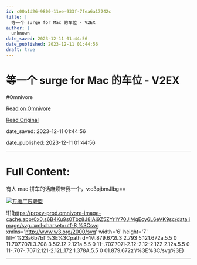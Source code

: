 ```yaml
---
id: c00a1d26-9800-11ee-933f-7fea6a17242c
title: |
  等一个 surge for Mac 的车位 - V2EX
author: |
  unknown
date_saved: 2023-12-11 01:44:56
date_published: 2023-12-11 01:44:56
draft: true
---
```


# 等一个 surge for Mac 的车位 - V2EX
#Omnivore

[Read on Omnivore](https://omnivore.app/me/surge-for-mac-v-2-ex-18c5807b181)

[Read Original](https://www.v2ex.com/t/999378)

date_saved: 2023-12-11 01:44:56

date_published: 2023-12-11 01:44:56

--- 

# Full Content: 

有人 mac 拼车的话麻烦带我一个，v:c3pjbmJlbg==

[](https://wwads.cn/click/bait)[![万维广告联盟](https://proxy-prod.omnivore-image-cache.app/130x0,sXMDEc_fieduFEg65bgE5q0M-WnJY7xrrnLgP2J7wejU/https://cdn.wwads.cn/creatives/Yql3AXYBn0GEzlbroN8RsH16W4JLvMibTWD5Leww.png)](https://wwads.cn/click/bundle?code=7VBLkWBej3Gnh82QpI1hEgTNQABIYX)

![](https://proxy-prod.omnivore-image-cache.app/0x0,s6B4Ku9s0Tbz8J8IAj9Z5ZYr1Y70JiMgEcy6L6eVK9sc/data:image/svg+xml;charset=utf-8,%3Csvg xmlns='http://www.w3.org/2000/svg' width='6' height='7' fill='%23a6b7bf'%3E%3Cpath d='M.879.672L3 2.793 5.121.672a.5.5 0 11.707.707L3.708 3.5l2.12 2.121a.5.5 0 11-.707.707l-2.12-2.12-2.122 2.12a.5.5 0 11-.707-.707l2.121-2.12L.172 1.378A.5.5 0 01.879.672z'/%3E%3C/svg%3E)

---

